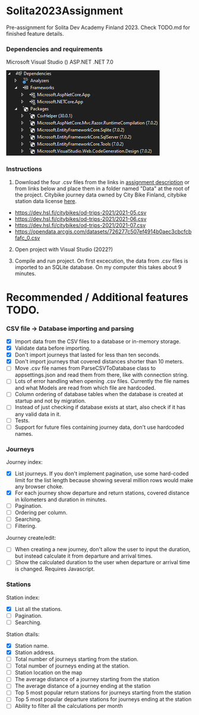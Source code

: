 # Solita2023Assignment

Pre-assignment for Solita Dev Academy Finland 2023. Check TODO.md for finished feature details.

### Dependencies and requirements

Microsoft Visual Studio ()
ASP.NET
.NET 7.0

![Dependencies image missing](https://github.com/Selkamies/Solita2023Assignment/blob/master/Images/Dependencies.png?raw=true)

### Instructions

1. Download the four .csv files from the links in [assignment description](https://github.com/solita/dev-academy-2023-exercise) 
  or from links below and place them in a folder named "Data" at the root of the project. 
  Citybike journey data owned by City Bike Finland, citybike station data license [here](https://www.avoindata.fi/data/en/dataset/hsl-n-kaupunkipyoraasemat/resource/a23eef3a-cc40-4608-8aa2-c730d17e8902).

* https://dev.hsl.fi/citybikes/od-trips-2021/2021-05.csv
* https://dev.hsl.fi/citybikes/od-trips-2021/2021-06.csv
* https://dev.hsl.fi/citybikes/od-trips-2021/2021-07.csv
* https://opendata.arcgis.com/datasets/726277c507ef4914b0aec3cbcfcbfafc_0.csv

2. Open project with Visual Studio (2022?)

3. Compile and run project. On first excecution, the data from .csv files is imported to an SQLite database. On my computer this takes about 9 minutes.



# Recommended / Additional features TODO.

### CSV file -> Database importing and parsing
- [x] Import data from the CSV files to a database or in-memory storage.
- [x] Validate data before importing.
- [x] Don't import journeys that lasted for less than ten seconds.
- [x] Don't import journeys that covered distances shorter than 10 meters.
- [ ] Move .csv file names from ParseCSVToDatabase class to appsettings.json and read them from there, like with connection string.
- [ ] Lots of error handling when opening .csv files. Currently the file names and what Models are read from which file are hardcoded.
- [ ] Column ordering of database tables when the database is created at startup and not by migration.
- [ ] Instead of just checking if database exists at start, also check if it has any valid data in it.
- [ ] Tests.
- [ ] Support for future files containing journey data, don't use hardcoded names.

### Journeys
Journey index:
- [x] List journeys. If you don't implement pagination, use some hard-coded limit for the list length because showing several million rows would make any browser choke.
- [x] For each journey show departure and return stations, covered distance in kilometers and duration in minutes.
- [ ] Pagination.
- [ ] Ordering per column.
- [ ] Searching.
- [ ] Filtering.

Journey create/edit:
- [ ] When creating a new journey, don't allow the user to input the duration, but instead calculate it from departure and arrival times.
- [ ] Show the calculated duration to the user when departure or arrival time is changed. Requires Javascript.

### Stations
Station index:
- [x] List all the stations.
- [ ] Pagination.
- [ ] Searching.

Station dtails: 
- [x] Station name.
- [x] Station address.
- [ ] Total number of journeys starting from the station.
- [ ] Total number of journeys ending at the station.
- [ ] Station location on the map
- [ ] The average distance of a journey starting from the station
- [ ] The average distance of a journey ending at the station
- [ ] Top 5 most popular return stations for journeys starting from the station
- [ ] Top 5 most popular departure stations for journeys ending at the station
- [ ] Ability to filter all the calculations per month